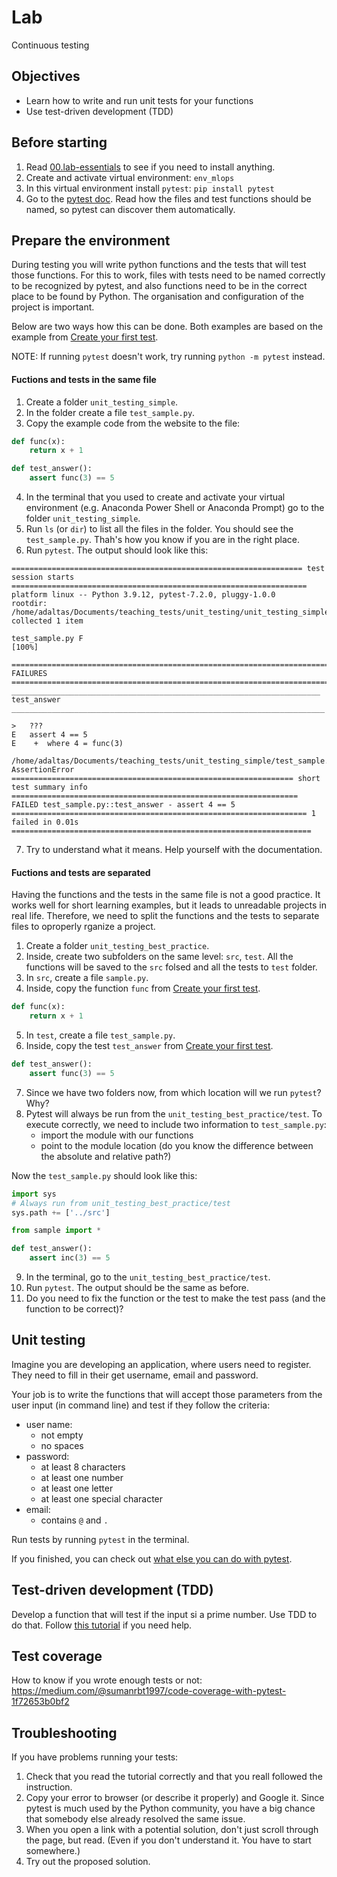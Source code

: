 
# Lab

Continuous testing

## Objectives

- Learn how to write and run unit tests for your functions
- Use test-driven development (TDD)

## Before starting

1. Read [00.lab-essentials](../00.lab-essentials) to see if you need to install anything.
2. Create and activate virtual environment: `env_mlops`
3. In this virtual environment install `pytest`: `pip install pytest`
4. Go to the [pytest doc](https://docs.pytest.org/en/7.0.x/getting-started.html). Read how the files and test functions should be named, so pytest can discover them automatically.

## Prepare the environment

During testing you will write python functions and the tests that will test those functions. For this to work, files with tests need to be named correctly to be recognized by pytest, and also functions need to be in the correct place to be found by Python. The organisation and configuration of the project is important. 

Below are two ways how this can be done. Both examples are based on the example from [Create your first test](https://docs.pytest.org/en/7.0.x/getting-started.html#create-your-first-test).

NOTE: If running `pytest` doesn't work, try running `python -m pytest` instead.

#### Fuctions and tests in the same file

1. Create a folder `unit_testing_simple`.
2. In the folder create a file `test_sample.py`.
3. Copy the example code from the website to the file:

```python
def func(x):
    return x + 1

def test_answer():
    assert func(3) == 5
```

4. In the terminal that you used to create and activate your virtual environment (e.g. Anaconda Power Shell or Anaconda Prompt) go to the folder `unit_testing_simple`.
5. Run `ls` (or `dir`) to list all the files in the folder. You should see the `test_sample.py`. Thah's how you know if you are in the right place.
6. Run `pytest`. The output should look like this:

```
================================================================= test session starts ==================================================================
platform linux -- Python 3.9.12, pytest-7.2.0, pluggy-1.0.0
rootdir: /home/adaltas/Documents/teaching_tests/unit_testing/unit_testing_simple
collected 1 item                                                                                                                                       

test_sample.py F                                                                                                                                 [100%]

======================================================================= FAILURES =======================================================================
_____________________________________________________________________ test_answer ______________________________________________________________________

>   ???
E   assert 4 == 5
E    +  where 4 = func(3)

/home/adaltas/Documents/teaching_tests/unit_testing_simple/test_sample.py:7: AssertionError
=============================================================== short test summary info ================================================================
FAILED test_sample.py::test_answer - assert 4 == 5
================================================================== 1 failed in 0.01s ===================================================================
```

7. Try to understand what it means. Help yourself with the documentation.

#### Fuctions and tests are separated

Having the functions and the tests in the same file is not a good practice. It works well for short learning examples, but it leads to unreadable projects in real life.
Therefore, we need to split the functions and the tests to separate files to oproperly rganize a project.

1. Create a folder `unit_testing_best_practice`.
2. Inside, create two subfolders on the same level: `src`, `test`. All the functions will be saved to the `src` folsed and all the tests to `test` folder.
3. In `src`, create a file `sample.py`. 
4. Inside, copy the function `func` from [Create your first test](https://docs.pytest.org/en/7.0.x/getting-started.html#create-your-first-test).

```python
def func(x):
    return x + 1
```

5. In `test`, create a file `test_sample.py`.
6. Inside, copy the test `test_answer` from [Create your first test](https://docs.pytest.org/en/7.0.x/getting-started.html#create-your-first-test).

```python
def test_answer():
    assert func(3) == 5
```

7. Since we have two folders now, from which location will we run `pytest`? Why?
8. Pytest will always be run from the `unit_testing_best_practice/test`. To execute correctly, we need to include two information to `test_sample.py`:
	- import the module with our functions
	- point to the module location (do you know the difference between the absolute and relative path?)

Now the `test_sample.py` should look like this:

```python
import sys
# Always run from unit_testing_best_practice/test
sys.path += ['../src'] 

from sample import *

def test_answer():
    assert inc(3) == 5
```

9. In the terminal, go to the `unit_testing_best_practice/test`.
10. Run `pytest`. The output should be the same as before.
11. Do you need to fix the function or the test to make the test pass (and the function to be correct)?

## Unit testing

Imagine you are developing an application, where users need to register. They need to fill in their get username, email and password.

Your job is to write the functions that will accept those parameters from the user input (in command line) and test if they follow the criteria:

- user name:
  - not empty
  - no spaces
- password:
  - at least 8 characters
  - at least one number
  - at least one letter
  - at least one special character
- email:
  - contains `@` and `.`

Run tests by running `pytest` in the terminal. 

If you finished, you can check out [what else you can do with pytest](https://towardsdatascience.com/pytest-with-marking-mocking-and-fixtures-in-10-minutes-678d7ccd2f70).

## Test-driven development (TDD)

Develop a function that will test if the input si a prime number. Use TDD to do that. Follow [this tutorial](https://stackabuse.com/test-driven-development-with-pytest/) if you need help.

## Test coverage

How to know if you wrote enough tests or not: https://medium.com/@sumanrbt1997/code-coverage-with-pytest-1f72653b0bf2

## Troubleshooting

If you have problems running your tests:

1. Check that you read the tutorial correctly and that you reall followed the instruction.
2. Copy your error to browser (or describe it properly) and Google it. Since pytest is much used by the Python community, you have a big chance that somebody else already resolved the same issue.
3. When you open a link with a potential solution, don't just scroll through the page, but read. (Even if you don't understand it. You have to start somewhere.)
4. Try out the proposed solution.    
